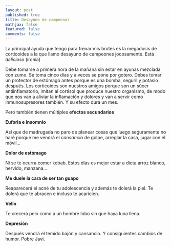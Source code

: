 ```yaml
---
layout: post
published: true
title: Desayuno de campeonas
mathjax: false
featured: false
comments: false
---
```



La principal ayuda que tengo para frenar mis brotes es la megadosis de corticoides a la que llamo desayuno de campeones jocosamente. Está _delicioso_ (ironía)


Debe tomarse a primera hora de la mañana sin estar en ayunas mezclada con zumo. 
Se toma cinco días y a veces se pone por gotero. Debes tomar un protector de estómago antes porque es una bomba, seguril y potasio después.
Los corticoides son nuestros amigos porque son un súoer antiinflamatorio, imitan al cortisol que produce nuestro organismo, de modo que nos van a aliviar la inflamación y dolores  y van a servir como inmunosupresores también. Y su efecto dura un mes.

Pero también tienen múltiples **efectos secundarios**

**Euforia e insomnio**

Así que de madrugada no paro de planear cosas que luego seguramente no haré porque me vendrá el *cansancio* de golpe, arreglar la casa, jugar con el móvil...

**Dolor de estómago**

Ni se te ocurra comer kebab. Estos días es mejor estar a dieta arroz blanco, hervido, manzana...

**Me duele la cara de ser tan guapo**

Reaparecerá el acné de tu adolescencia y además te dolerá la piel. Te dolerá que te abracen e incluso te acaricien.

**Vello**

Te crecerá pelo como a un hombre lobo sin que haya luna llena.

**Depresión**

Después vendrá el temido bajón y cansancio. Y consiguientes cambios de humor. Pobre Javi.

